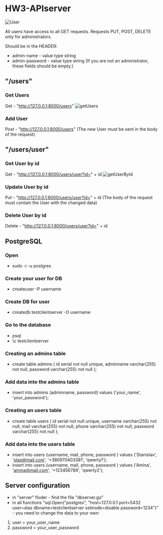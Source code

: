 # HW3-APIserver

![User](https://github.com/Stas-sH/HW3-APIserver/assets/64601990/dd275a58-1171-44e8-bf97-b0974f5aa156)

All users have access to all GET requests.
Requests PUT, POST, DELETE only for administrators.

Should be in the HEADER: 
* admin-name - value type string
* admin-password - value type string
(If you are not an administrator, these fields should be empty.)


## "/users"
### Get Users
  Get - "http://127.0.0.1:8000/users"
  ![getUsers](https://github.com/Stas-sH/HW3-APIserver/assets/64601990/4e345117-da32-4eac-88bb-56c9076cde3b)

### Add User
  Post - "http://127.0.0.1:8000/users"
  (The new User must be sent in the body of the request)



## "/users/user"
### Get User by id
  Get - "http://127.0.0.1:8000/users/user?id=" + id
  ![getUserById](https://github.com/Stas-sH/HW3-APIserver/assets/64601990/b55040b3-6e49-4234-b57f-4b7c4a7a9c5c)
  
### Update User by id
  Put - "http://127.0.0.1:8000/users/user?id=" + id
  (The body of the request must contain the User with the changed data)

### Delete User by id
  Delete - "http://127.0.0.1:8000/users/user?id=" + id

## PostgreSQL
### Open
* sudo -i -u postgres
### Create your user for DB
* createuser -P username
### Create DB for user
* createdb testclientserver -O username
### Go to the database
* psql
* \c testclientserver
### Сreating an admins table
* create table admins ( id serial not null unique, adminname varchar(255) not null, password varchar(255) not null );
### Add data into the admins table
* insert into admins (adminname, password) values ('your_name', 'your_password');
### Сreating an users table
* create table users ( id serial not null unique, username varchar(255) not null, mail varchar(255) not null, phone varchar(255) not null, password varchar(255) not null );
### Add data into the users table
* insert into users (username, mail, phone, password ) values ('Stanislav', 'stas@mail.com', '+380970403381', 'qwerty1');
* insert into users (username, mail, phone, password ) values ('Amina', 'amina@mail.com', '+123456789', 'qwerty2');

## Server configuration
* in "server" floder - find the file "dbserver.go"
* in all functions "sql.Open("postgres", "host=127.0.0.1 port=5432 user=stas dbname=testclientserver sslmode=disable password=1234")" - you need to change the data to your own:
1. user = your_user_name
2. password = your_user_password

